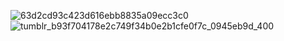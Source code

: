 


 ![63d2cd93c423d616ebb8835a09ecc3c0](https://github.com/user-attachments/assets/32f5ef4d-24cf-479a-b47c-a3ec93ab7904)
![tumblr_b93f704178e2c749f34b0e2b1cfe0f7c_0945eb9d_400](https://github.com/user-attachments/assets/a61f0dd7-a3bf-4803-bd84-de1e574f8ee1)

